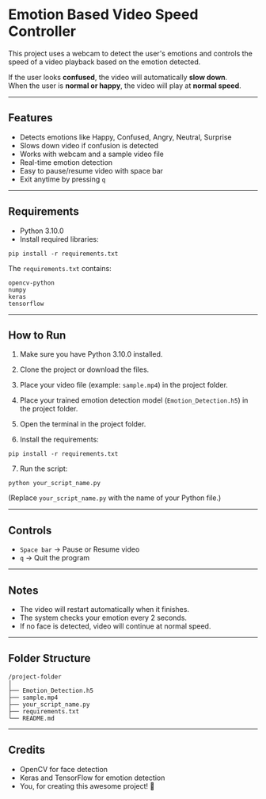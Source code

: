 # Emotion Based Video Speed Controller

This project uses a webcam to detect the user's emotions and controls the speed of a video playback based on the emotion detected.

If the user looks **confused**, the video will automatically **slow down**.  
When the user is **normal or happy**, the video will play at **normal speed**.

---

## Features

- Detects emotions like Happy, Confused, Angry, Neutral, Surprise
- Slows down video if confusion is detected
- Works with webcam and a sample video file
- Real-time emotion detection
- Easy to pause/resume video with space bar
- Exit anytime by pressing `q`

---

## Requirements

- Python 3.10.0
- Install required libraries:

```
pip install -r requirements.txt
```

The `requirements.txt` contains:

```
opencv-python
numpy
keras
tensorflow
```

---

## How to Run

1. Make sure you have Python 3.10.0 installed.

2. Clone the project or download the files.

3. Place your video file (example: `sample.mp4`) in the project folder.

4. Place your trained emotion detection model (`Emotion_Detection.h5`) in the project folder.

5. Open the terminal in the project folder.

6. Install the requirements:

```
pip install -r requirements.txt
```

7. Run the script:

```
python your_script_name.py
```

(Replace `your_script_name.py` with the name of your Python file.)

---

## Controls

- `Space bar` → Pause or Resume video
- `q` → Quit the program

---

## Notes

- The video will restart automatically when it finishes.
- The system checks your emotion every 2 seconds.
- If no face is detected, video will continue at normal speed.

---

## Folder Structure

```
/project-folder
│
├── Emotion_Detection.h5
├── sample.mp4
├── your_script_name.py
├── requirements.txt
└── README.md
```

---

## Credits

- OpenCV for face detection
- Keras and TensorFlow for emotion detection
- You, for creating this awesome project! 🚀
